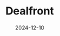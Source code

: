 ---  
layout: startup_page  
title: "Dealfront"  
id: "dealfront.com"  
permalink: "/dealfrontdealfront.com12102024/"  
website: "https://www.dealfront.com/"  
funding_round: "Growth Round"  
funding_amount: "€30M"  
investors: "AshGrove Capital"  
about: "Dealfront is a B2B sales intelligence platform providing GDPR-compliant data, insights, and applications to help sales and marketing teams find and secure high-quality leads. Formed in 2022 through a merger, it empowers businesses to improve their lead generation and sales processes."  
markets: "Sales Intelligence, B2B, Advertising, Marketing, Lead Generation, Software"  
hq: "Karlsruhe, Baden-Wurttemberg, Germany"  
founded_year: "2012"  
linkedin: "https://www.linkedin.com/company/dealfront/"  
twitter: "https://twitter.com/getdealfront"  
instagram: ""  
facebook: "https://www.facebook.com/getdealfront"  
crunchbase: "https://www.crunchbase.com/organization/dealfront"  
pitchbook: "https://pitchbook.com/profiles/company/113889-25"  

date_display: "10-Dec-2024"  
date: "2024-12-10"

# SEO Optimization  
meta_title: "Dealfront - Growth Round Funding (€30M)"  
meta_description: "Dealfront, Dealfront is a B2B sales intelligence platform providing GDPR-compliant data, insights, and applications to help sales and marketing teams find and se..."  
meta_keywords: "Dealfront, Sales Intelligence, B2B, Advertising, Marketing, Lead Generation, Software, Growth Round funding"  
canonical_url: "https://startup.projectstartups.com/dealfrontdealfront.com12102024/"  
---